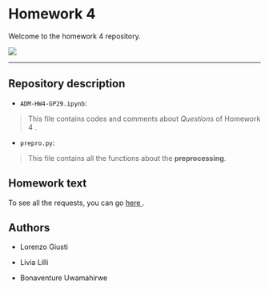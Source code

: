 # Homework 4 

Welcome to the homework 4 repository.

<div style=“text-align:center"> <img src="https://img.im-cdn.it/assets/2018113001/img/common/og-image-600x600.png"> </div>



*******************************************************
## Repository description

* `ADM-HW4-GP29.ipynb`:
> This file contains codes and comments about <i>Questions</i> of Homework 4 .

* `prepro.py`:
> This file contains all the functions about the <b>preprocessing</b>.


## Homework text

To see all the requests, you can go <a href = "https://github.com/CriMenghini/ADM-2018/tree/master/Homework_4"> here </a>.



## Authors

* Lorenzo Giusti



* Livia Lilli


* Bonaventure Uwamahirwe 
